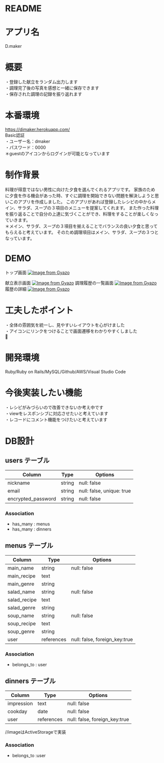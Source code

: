 # README

# アプリ名
D.maker
# 概要
・登録した献立をランダム出力します  
・調理完了後の写真を感想と一緒に保存できます  
・保存された調理の記録を振り返れます

# 本番環境
https://dimaker.herokuapp.com/  
Basic認証  
・ユーザー名：dmaker  
・パスワード：0000   
＊guestのアイコンからログインが可能となっています
# 制作背景
料理が得意ではない男性に向けた夕食を選んでくれるアプリです。
家族のために夕食を作る機会があった時、すぐに調理を開始できない問題を解決しようと思いこのアプリを作成しました。
このアプリがあれば登録したレシピの中からメイン、サラダ、スープの３項目のメニューを提案してくれます。
また作った料理を振り返ることで自分の上達に気づくことができ、料理をすることが楽しくなっていきます。  
＊メイン、サラダ、スープの３項目を揃えることでバランスの良い夕食と思ってもらえると考えています。  そのため調理項目はメイン、サラダ、スープの３つとなっています。
# DEMO
トップ画面
[![Image from Gyazo](https://i.gyazo.com/1fcf48cd9f42b1ae464ede81b47868ed.gif)](https://gyazo.com/1fcf48cd9f42b1ae464ede81b47868ed)

献立表示画面
[![Image from Gyazo](https://i.gyazo.com/7e183e2ef282d6ab8437167cf1af0d1a.gif)](https://gyazo.com/7e183e2ef282d6ab8437167cf1af0d1a)
調理履歴の一覧画面
[![Image from Gyazo](https://i.gyazo.com/2e0ea8aae57dfdb2b139dc7b4ada49bb.gif)](https://gyazo.com/2e0ea8aae57dfdb2b139dc7b4ada49bb)
履歴の詳細
[![Image from Gyazo](https://i.gyazo.com/b20fd6ab5a317540a07d3d5436f5f68b.gif)](https://gyazo.com/b20fd6ab5a317540a07d3d5436f5f68b)
# 工夫したポイント
・全体の雰囲気を統一し、見やすいレイアウトを心がけました  
・アイコンにリンクをつけることで画面遷移をわかりやすくしました  

# 開発環境
Ruby/Ruby on Rails/MySQL/Github/AWS/Visual Studio Code  

# 今後実装したい機能
・レシピがみづらいので改善できないか考え中です  
・viewをレスポンシブに対応させたいと考えています  
・レコードにコメント機能をつけたいと考えています  

# DB設計

## users テーブル

| Column                | Type   | Options                   |
| --------------------- | ------ | ------------------------- |
| nickname              | string | null: false               |
| email                 | string | null: false, unique: true |
| encrypted_password    | string | null: false               |

### Association

- has_many   : menus
- has_many   : dinners


## menus テーブル

| Column       | Type       | Options                       |
| ------------ | ---------- | ----------------------------- |
| main_name    | string     | null: false                   |
| main_recipe  | text       |                               |
| main_genre   | string     |                               | 
| salad_name   | string     | null: false                   | 
| salad_recipe | text       |                               | 
| salad_genre  | string     |                               |
| soup_name    | string     | null: false                   | 
| soup_recipe  | text       |                               |  
| soup_genre   | string     |                               |
| user         | references | null: false, foreign_key:true |


### Association

- belongs_to : user


## dinners テーブル

| Column     | Type       | Options                       |
| ---------- | ---------- | ----------------------------- |
| impression | text       | null: false                   |
| cookday    | date       | null: false                   |
| user       | references | null: false, foreign_key:true |

//imageはActiveStorageで実装

### Association

- belongs_to :user
